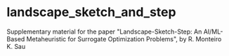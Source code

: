 # landscape_sketch_and_step
Supplementary material for the paper "Landscape-Sketch-Step: An AI/ML-Based Metaheuristic for Surrogate Optimization Problems", by R. Monteiro K. Sau
